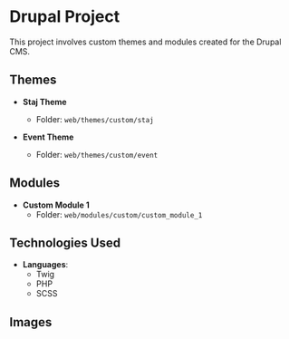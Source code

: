 # Drupal Project

This project involves custom themes and modules created for the Drupal CMS.

## Themes
- **Staj Theme**
  - Folder: `web/themes/custom/staj`
  
- **Event Theme**
  - Folder: `web/themes/custom/event`

## Modules
- **Custom Module 1**
  - Folder: `web/modules/custom/custom_module_1`

## Technologies Used
- **Languages**: 
  - Twig
  - PHP
  - SCSS

## Images

